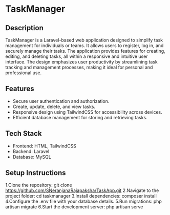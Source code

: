 # TaskManager

## Description
TaskManager is a Laravel-based web application designed to simplify task management for individuals or teams. It allows users to register, log in, and securely manage their tasks. The application provides features for creating, editing, and deleting tasks, all within a responsive and intuitive user interface. The design emphasizes user productivity by streamlining task tracking and management processes, making it ideal for personal and professional use.

## Features
- Secure user authentication and authorization.
- Create, update, delete, and view tasks.
- Responsive design using TailwindCSS for accessibility across devices.
- Efficient database management for storing and retrieving tasks.

## Tech Stack
- Frontend: HTML, TailwindCSS
- Backend: Laravel
- Database: MySQL

## Setup Instructions
1.Clone the repository: git clone https://github.com/SNeranjanaRajapaksha/TaskApp.git
2.Navigate to the project folder: cd taskmanager
3.Install dependencies: composer install
4.Configure the .env file with your database details.
5.Run migrations: php artisan migrate
6.Start the development server: php artisan serve


